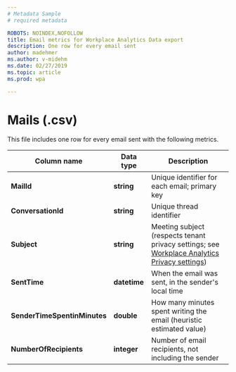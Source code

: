 ```yaml
---
# Metadata Sample
# required metadata

ROBOTS: NOINDEX,NOFOLLOW
title: Email metrics for Workplace Analytics Data export
description: One row for every email sent
author: madehmer
ms.author: v-midehm
ms.date: 02/27/2019
ms.topic: article
ms.prod: wpa

---
```


# Mails (.csv)

This file includes one row for every email sent with the following metrics.
  
|Column name|Data type|Description|
|-----------------|---------------|-----------------|
|**MailId**|**string**|Unique identifier for each email; primary key|
|**ConversationId**|**string**|Unique thread identifier|
|**Subject**|**string**|Meeting subject (respects tenant privacy settings; see [Workplace Analytics Privacy settings](../use/settings.md#privacy-settings))|
|**SentTime**|**datetime**|When the email was sent, in the sender's local time|
|**SenderTimeSpentinMinutes**|**double**|How many minutes spent writing the email (heuristic estimated value)|
|**NumberOfRecipients**|**integer**|Number of email recipients, not including the sender|
  